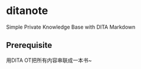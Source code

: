 # ditanote

Simple Private Knowledge Base with DITA Markdown

## Prerequisite

用DITA OT把所有内容串联成一本书~
